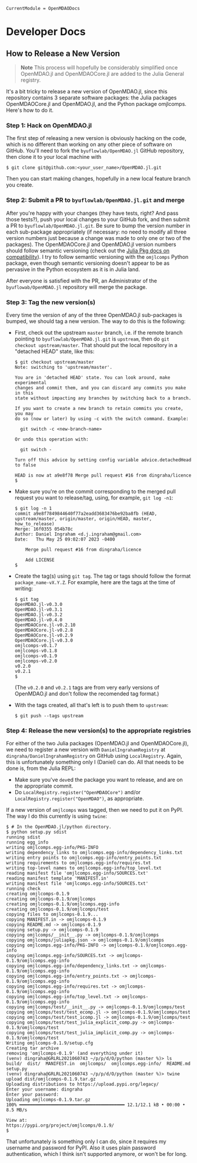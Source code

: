 ```@meta
CurrentModule = OpenMDAODocs
```
# Developer Docs

## How to Release a New Version

> **Note**
> This process will hopefully be considerably simplified once OpenMDAO.jl and OpenMDAOCore.jl are added to the Julia General registry.

It's a bit tricky to release a new version of OpenMDAO.jl, since this repository contains 3 separate software packages: the Julia packages OpenMDAOCore.jl and OpenMDAO.jl, and the Python package omjlcomps.
Here's how to do it.

### Step 1: Hack on OpenMDAO.jl
The first step of releasing a new version is obviously hacking on the code, which is no different than working on any other piece of software on GitHub.
You'll need to fork the `byuflowlab/OpenMDAO.jl` GitHub repository, then clone it to your local machine with

```
$ git clone git@github.com:<your_user_name>/OpenMDAO.jl.git
```

Then you can start making changes, hopefully in a new local feature branch you create.

### Step 2: Submit a PR to `byuflowlab/OpenMDAO.jl.git` and merge
After you're happy with your changes (they have tests, right? And pass those tests?), push your local changes to your GitHub fork, and then submit a PR to `byuflowlab/OpenMDAO.jl.git`.
Be sure to bump the version number in each sub-package appropriately (if necessary: no need to modify all three version numbers just because a change was made to only one or two of the packages).
The OpenMDAOCore.jl and OpenMDAO.jl version numbers should follow semantic versioning (check out the [Julia Pkg docs on compatibility](https://pkgdocs.julialang.org/v1/compatibility/)).
I try to follow semantic versioning with the `omjlcomps` Python package, even though semantic versioning doesn't appear to be as pervasive in the Python ecosystem as it is in Julia land.

After everyone is satisfied with the PR, an Administrator of the `byuflowab/OpenMDAO.jl` repository will merge the package.

### Step 3: Tag the new version(s)
Every time the version of any of the three OpenMDAO.jl sub-packages is bumped, we should tag a new version.
The way to do this is the following:

  * First, check out the upstream `master` branch, i.e. if the remote branch pointing to `byuflowlab/OpenMDAO.jl.git` is `upstream`, then do `git checkout upstream/master`.
    That should put the local repository in a "detached HEAD" state, like this:

    ```
    $ git checkout upstream/master
    Note: switching to 'upstream/master'.

    You are in 'detached HEAD' state. You can look around, make experimental
    changes and commit them, and you can discard any commits you make in this
    state without impacting any branches by switching back to a branch.

    If you want to create a new branch to retain commits you create, you may
    do so (now or later) by using -c with the switch command. Example:

      git switch -c <new-branch-name>

    Or undo this operation with:

      git switch -

    Turn off this advice by setting config variable advice.detachedHead to false

    HEAD is now at a9e8f78 Merge pull request #16 from dingraha/licence
    $
    ```

  * Make sure you're on the commit corresponding to the merged pull request you want to release/tag, using, for example, `git log -n1`:

    ```
    $ git log -n 1
    commit a9e8f7849844640f77a2eadd3683476be92ba8fb (HEAD, upstream/master, origin/master, origin/HEAD, master, how_to_release)
    Merge: 16f0355 054b78c
    Author: Daniel Ingraham <d.j.ingraham@gmail.com>
    Date:   Thu May 25 09:02:07 2023 -0400

        Merge pull request #16 from dingraha/licence
        
        Add LICENSE
    $ 
    ```

  * Create the tag(s) using `git tag`.
    The tag or tags should follow the format `package_name-vX.Y.Z`.
    For example, here are the tags at the time of writing:

    ```
    $ git tag
    OpenMDAO.jl-v0.3.0
    OpenMDAO.jl-v0.3.1
    OpenMDAO.jl-v0.3.2
    OpenMDAO.jl-v0.4.0
    OpenMDAOCore.jl-v0.2.10
    OpenMDAOCore.jl-v0.2.8
    OpenMDAOCore.jl-v0.2.9
    OpenMDAOCore.jl-v0.3.0
    omjlcomps-v0.1.7
    omjlcomps-v0.1.8
    omjlcomps-v0.1.9
    omjlcomps-v0.2.0
    v0.2.0
    v0.2.1
    $ 
    ```

    (The `v0.2.0` and `v0.2.1` tags are from very early versions of OpenMDAO.jl and don't follow the recomended tag format.)

  * With the tags created, all that's left is to push them to `upstream`:

    ```
    $ git push --tags upstream
    ```

### Step 4: Release the new version(s) to the appropriate registries
For either of the two Julia packages (OpenMDAO.jl and OpenMDAOCore.jl), we need to register a new version with `DanielIngrahamRegistry` at `dingraha/DanielIngrahamRegistry` on GitHub using `LocalRegistry`.
Again, this is unfortunately something only I (Daniel) can do.
All that needs to be done is, from the Julia REPL:

  * Make sure you've `dev`ed the package you want to release, and are on the appropriate commit.
  * Do `LocalRegistry.register("OpenMDAOCore")` and/or `LocalRegistry.register("OpenMDAO")`, as appropriate.

If a new version of `omjlcomps` was tagged, then we need to put it on PyPI.
The way I do this currently is using `twine`:

```
$ # In the OpenMDAO.jl/python directory.
$ python setup.py sdist
running sdist
running egg_info
writing omjlcomps.egg-info/PKG-INFO
writing dependency_links to omjlcomps.egg-info/dependency_links.txt
writing entry points to omjlcomps.egg-info/entry_points.txt
writing requirements to omjlcomps.egg-info/requires.txt
writing top-level names to omjlcomps.egg-info/top_level.txt
reading manifest file 'omjlcomps.egg-info/SOURCES.txt'
reading manifest template 'MANIFEST.in'
writing manifest file 'omjlcomps.egg-info/SOURCES.txt'
running check
creating omjlcomps-0.1.9
creating omjlcomps-0.1.9/omjlcomps
creating omjlcomps-0.1.9/omjlcomps.egg-info
creating omjlcomps-0.1.9/omjlcomps/test
copying files to omjlcomps-0.1.9...
copying MANIFEST.in -> omjlcomps-0.1.9
copying README.md -> omjlcomps-0.1.9
copying setup.py -> omjlcomps-0.1.9
copying omjlcomps/__init__.py -> omjlcomps-0.1.9/omjlcomps
copying omjlcomps/juliapkg.json -> omjlcomps-0.1.9/omjlcomps
copying omjlcomps.egg-info/PKG-INFO -> omjlcomps-0.1.9/omjlcomps.egg-info
copying omjlcomps.egg-info/SOURCES.txt -> omjlcomps-0.1.9/omjlcomps.egg-info
copying omjlcomps.egg-info/dependency_links.txt -> omjlcomps-0.1.9/omjlcomps.egg-info
copying omjlcomps.egg-info/entry_points.txt -> omjlcomps-0.1.9/omjlcomps.egg-info
copying omjlcomps.egg-info/requires.txt -> omjlcomps-0.1.9/omjlcomps.egg-info
copying omjlcomps.egg-info/top_level.txt -> omjlcomps-0.1.9/omjlcomps.egg-info
copying omjlcomps/test/__init__.py -> omjlcomps-0.1.9/omjlcomps/test
copying omjlcomps/test/test_ecomp.jl -> omjlcomps-0.1.9/omjlcomps/test
copying omjlcomps/test/test_icomp.jl -> omjlcomps-0.1.9/omjlcomps/test
copying omjlcomps/test/test_julia_explicit_comp.py -> omjlcomps-0.1.9/omjlcomps/test
copying omjlcomps/test/test_julia_implicit_comp.py -> omjlcomps-0.1.9/omjlcomps/test
Writing omjlcomps-0.1.9/setup.cfg
Creating tar archive
removing 'omjlcomps-0.1.9' (and everything under it)
(venv) dingraha@GRLRL2021060743 ~/p/p/d/O/python (master %)> ls
build/  dist/  MANIFEST.in  omjlcomps/  omjlcomps.egg-info/  README.md  setup.py
(venv) dingraha@GRLRL2021060743 ~/p/p/d/O/python (master %)> twine upload dist/omjlcomps-0.1.9.tar.gz 
Uploading distributions to https://upload.pypi.org/legacy/
Enter your username: dingraha
Enter your password: 
Uploading omjlcomps-0.1.9.tar.gz
100% ━━━━━━━━━━━━━━━━━━━━━━━━━━━━━━━━━━━━━━━━ 12.1/12.1 kB • 00:00 • 8.5 MB/s

View at:
https://pypi.org/project/omjlcomps/0.1.9/
$ 
```

That unfortunately is something only I can do, since it requires my username and password for PyPI.
Also it uses plain password authentication, which I think isn't supported anymore, or won't be for long.

